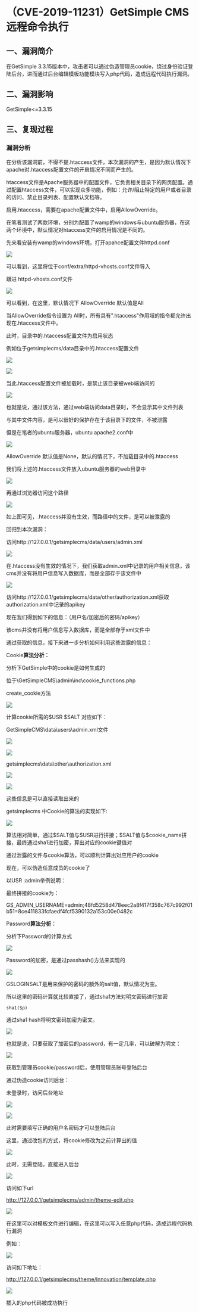（CVE-2019-11231）GetSimple CMS 远程命令执行
============================================

一、漏洞简介
------------

在GetSimple
3.3.15版本中，攻击者可以通过伪造管理员cookie，绕过身份验证登陆后台，进而通过后台编辑模板功能模块写入php代码，造成远程代码执行漏洞。

二、漏洞影响
------------

GetSimple\<=3.3.15

三、复现过程
------------

### 漏洞分析

在分析该漏洞前，不得不提.htaccess文件，本次漏洞的产生，是因为默认情况下apache对.htaccess配置文件的开启情况不同而产生的。

htaccess文件是Apache服务器中的配置文件，它负责相关目录下的网页配置。通过配置htaccess文件，可以实现众多功能，例如：允许/阻止特定的用户或者目录的访问、禁止目录列表、配置默认文档等。

启用.htaccess，需要在apache配置文件中，启用AllowOverride。

在笔者测试了两款环境，分别为配置了wamp的windows与ubuntu服务器，在这两个环境中，默认情况对htaccess文件的启用情况是不同的。

先来看安装有wamp的windows环境，打开apahce配置文件httpd.conf

![](/Users/aresx/Documents/VulWiki/.resource/(CVE-2019-11231)GetSimpleCMS远程命令执行/media/rId25.png)

可以看到，这里将位于conf/extra/httpd-vhosts.conf文件导入

跟进 httpd-vhosts.conf文件

![](/Users/aresx/Documents/VulWiki/.resource/(CVE-2019-11231)GetSimpleCMS远程命令执行/media/rId26.png)

可以看到，在这里，默认情况下 AllowOverride 默认值是All

当AllowOverride指令设置为
All时，所有具有".htaccess"作用域的指令都允许出现在.htaccess文件中。

此时，目录中的.htaccess配置文件为启用状态

例如位于getsimplecms/data目录中的.htaccess配置文件

![](/Users/aresx/Documents/VulWiki/.resource/(CVE-2019-11231)GetSimpleCMS远程命令执行/media/rId27.png)

![](/Users/aresx/Documents/VulWiki/.resource/(CVE-2019-11231)GetSimpleCMS远程命令执行/media/rId28.png)

当此.htaccess配置文件被加载时，是禁止该目录被web端访问的

![](/Users/aresx/Documents/VulWiki/.resource/(CVE-2019-11231)GetSimpleCMS远程命令执行/media/rId29.png)

也就是说，通过该方法，通过web端访问data目录时，不会显示其中文件列表

与其中文件内容，是可以很好的保护存在于该目录下的文件，不被泄露

但是在笔者的ubuntu服务器，ubuntu apache2.conf中

![](/Users/aresx/Documents/VulWiki/.resource/(CVE-2019-11231)GetSimpleCMS远程命令执行/media/rId30.png)

AllowOverride 默认值是None，默认的情况下，不加载目录中的.htaccess

我们将上述的.htaccess文件放入ubuntu服务器的web目录中

![](/Users/aresx/Documents/VulWiki/.resource/(CVE-2019-11231)GetSimpleCMS远程命令执行/media/rId31.png)

再通过浏览器访问这个路径

![](/Users/aresx/Documents/VulWiki/.resource/(CVE-2019-11231)GetSimpleCMS远程命令执行/media/rId32.png)

如上图可见，.htaccess并没有生效，而路径中的文件，是可以被泄露的

回归到本次漏洞：

访问http://127.0.0.1/getsimplecms/data/users/admin.xml

![](/Users/aresx/Documents/VulWiki/.resource/(CVE-2019-11231)GetSimpleCMS远程命令执行/media/rId33.png)

在.htaccess没有生效的情况下，我们获取admin.xml中记录的用户相关信息，该cms并没有将用户信息写入数据库，而是全部存于该文件中

![](/Users/aresx/Documents/VulWiki/.resource/(CVE-2019-11231)GetSimpleCMS远程命令执行/media/rId34.png)

访问http://127.0.0.1/getsimplecms/data/other/authorization.xml获取authorization.xml中记录的apikey

现在我们得到如下的信息：（用户名/加密后的密码/apikey）

该cms并没有将用户信息写入数据库，而是全部存于xml文件中

通过获取的信息，接下来进一步分析如何利用这些泄露的信息：

Cookie**算法分析：**

分析下GetSimple中的cookie是如何生成的

位于\\GetSimpleCMS\\admin\\inc\\cookie\_functions.php

create\_cookie方法

![](/Users/aresx/Documents/VulWiki/.resource/(CVE-2019-11231)GetSimpleCMS远程命令执行/media/rId35.png)

计算cookie所需的\$USR \$SALT 对应如下：

GetSimpleCMS\\data\\users\\admin.xml文件

![](/Users/aresx/Documents/VulWiki/.resource/(CVE-2019-11231)GetSimpleCMS远程命令执行/media/rId36.png)

![](/Users/aresx/Documents/VulWiki/.resource/(CVE-2019-11231)GetSimpleCMS远程命令执行/media/rId37.png)

getsimplecms\\data\\other\\authorization.xml

![](/Users/aresx/Documents/VulWiki/.resource/(CVE-2019-11231)GetSimpleCMS远程命令执行/media/rId38.png)

![](/Users/aresx/Documents/VulWiki/.resource/(CVE-2019-11231)GetSimpleCMS远程命令执行/media/rId39.png)

这些信息是可以直接读取出来的

getsimplecms 中Cookie的算法的实现如下:

![](/Users/aresx/Documents/VulWiki/.resource/(CVE-2019-11231)GetSimpleCMS远程命令执行/media/rId40.png)

算法相对简单，通过\$SALT值与\$USR进行拼接；\$SALT值与\$cookie\_name拼接，最终通过sha1进行加密，算出对应的cookie键值对

通过泄露的文件与cookie算法，可以顺利计算出对应用户的cookie

现在，可以伪造任意成员的cookie了

以USR :admin举例说明：

最终拼接的cookie为：

GS\_ADMIN\_USERNAME=admin;48fd5258d478eec2a8f417f358c767c992f01b51=8ce411833fcfaedf4fcf5390132a153c00e0482c

Password**算法分析：**

分析下Password的计算方式

![](/Users/aresx/Documents/VulWiki/.resource/(CVE-2019-11231)GetSimpleCMS远程命令执行/media/rId41.png)

Password的加密，是通过passhash()方法来实现的

![](/Users/aresx/Documents/VulWiki/.resource/(CVE-2019-11231)GetSimpleCMS远程命令执行/media/rId42.png)

GSLOGINSALT是用来保护的密码的额外的salt值，默认情况为空。

所以这里的密码计算就比较直接了，通过sha1方法对明文密码进行加密

    sha1($p)

通过sha1 hash将明文密码加密为密文。

![](/Users/aresx/Documents/VulWiki/.resource/(CVE-2019-11231)GetSimpleCMS远程命令执行/media/rId43.png)

也就是说，只要获取了加密后的password，有一定几率，可以破解为明文：

![](/Users/aresx/Documents/VulWiki/.resource/(CVE-2019-11231)GetSimpleCMS远程命令执行/media/rId44.png)

获取到管理员cookie/password后，使用管理员账号登陆后台

通过伪造cookie访问后台：

未登录时，访问后台地址

![](/Users/aresx/Documents/VulWiki/.resource/(CVE-2019-11231)GetSimpleCMS远程命令执行/media/rId45.png)

![](/Users/aresx/Documents/VulWiki/.resource/(CVE-2019-11231)GetSimpleCMS远程命令执行/media/rId46.png)

此时需要填写正确的用户名密码才可以登陆后台

这里，通过改包的方式，将cookie修改为之前计算出的值

![](/Users/aresx/Documents/VulWiki/.resource/(CVE-2019-11231)GetSimpleCMS远程命令执行/media/rId47.png)

此时，无需登陆，直接进入后台

![](/Users/aresx/Documents/VulWiki/.resource/(CVE-2019-11231)GetSimpleCMS远程命令执行/media/rId48.png)

访问如下url

http://127.0.0.1/getsimplecms/admin/theme-edit.php

![](/Users/aresx/Documents/VulWiki/.resource/(CVE-2019-11231)GetSimpleCMS远程命令执行/media/rId49.png)

在这里可以对模板文件进行编辑，在这里可以写入任意php代码，造成远程代码执行漏洞

例如：

![](/Users/aresx/Documents/VulWiki/.resource/(CVE-2019-11231)GetSimpleCMS远程命令执行/media/rId50.png)

访问如下地址：

http://127.0.0.1/getsimplecms/theme/Innovation/template.php

![](/Users/aresx/Documents/VulWiki/.resource/(CVE-2019-11231)GetSimpleCMS远程命令执行/media/rId51.png)

插入的php代码被成功执行
